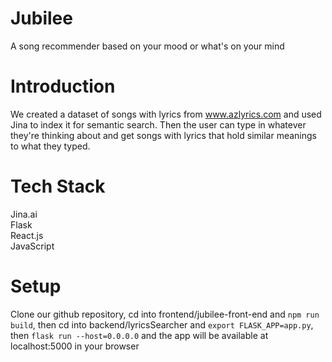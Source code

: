 # Jubilee 
A song recommender based on your mood or what's on your mind
# Introduction
We created a dataset of songs with lyrics from www.azlyrics.com and used Jina to index it for semantic search. 
Then the user can type in whatever they're thinking about and get songs with lyrics that hold similar meanings to what they typed.

# Tech Stack
Jina.ai  
Flask   
React.js  
JavaScript

# Setup
Clone our github repository, 
cd into frontend/jubilee-front-end and `npm run build`, then cd into backend/lyricsSearcher and `export FLASK_APP=app.py`, then `flask run --host=0.0.0.0` and the app will be available at localhost:5000 in your browser
